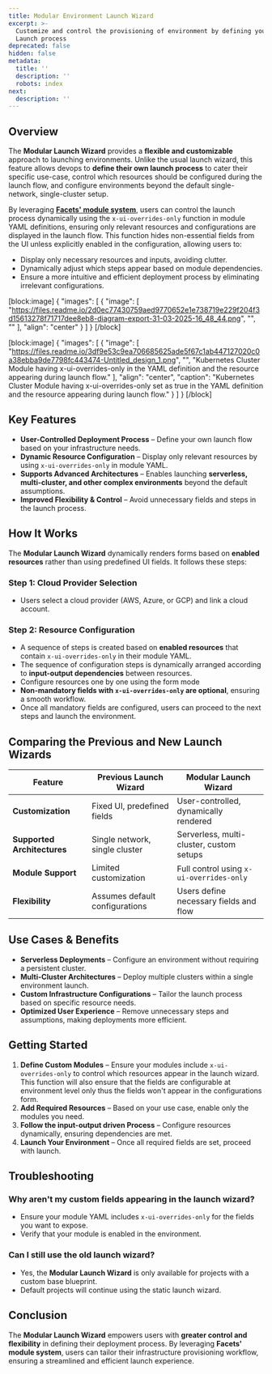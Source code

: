 ```yaml
---
title: Modular Environment Launch Wizard
excerpt: >-
  Customize and control the provisioning of environment by defining your own
  Launch process
deprecated: false
hidden: false
metadata:
  title: ''
  description: ''
  robots: index
next:
  description: ''
---
```

## Overview

The **Modular Launch Wizard** provides a **flexible and customizable** approach to launching environments. Unlike the usual launch wizard, this feature allows devops to **define their own launch process** to cater their specific use-case, control which resources should be configured during the launch flow, and configure environments beyond the default single-network, single-cluster setup.

By leveraging **[Facets' module system](https://readme.facets.cloud/docs/introduction)**, users can control the launch process dynamically using the `x-ui-overrides-only` function in module YAML definitions, ensuring only relevant resources and configurations are displayed in the launch flow. This function hides non-essential fields from the UI unless explicitly enabled in the configuration, allowing users to:

- Display only necessary resources and inputs, avoiding clutter.
- Dynamically adjust which steps appear based on module dependencies.
- Ensure a more intuitive and efficient deployment process by eliminating irrelevant configurations.

[block:image]
{
  "images": [
    {
      "image": [
        "https://files.readme.io/2d0ec77430759aed9770652e1e738719e229f204f3d15613278f71717dee8eb8-diagram-export-31-03-2025-16_48_44.png",
        "",
        ""
      ],
      "align": "center"
    }
  ]
}
[/block]


[block:image]
{
  "images": [
    {
      "image": [
        "https://files.readme.io/3df9e53c9ea706685625ade5f67c1ab447127020c0a38ebba9de7798fc443474-Untitled_design_1.png",
        "",
        "Kubernetes Cluster Module having x-ui-overrides-only in the YAML definition and the resource appearing during launch flow."
      ],
      "align": "center",
      "caption": "Kubernetes Cluster Module having x-ui-overrides-only set as true in the YAML definition and the resource appearing during launch flow."
    }
  ]
}
[/block]


## Key Features

- **User-Controlled Deployment Process** – Define your own launch flow based on your infrastructure needs.
- **Dynamic Resource Configuration** – Display only relevant resources by using `x-ui-overrides-only` in module YAML.
- **Supports Advanced Architectures** – Enables launching **serverless, multi-cluster, and other complex environments** beyond the default assumptions.
- **Improved Flexibility & Control** – Avoid unnecessary fields and steps in the launch process.

## How It Works

The **Modular Launch Wizard** dynamically renders forms based on **enabled resources** rather than using predefined UI fields. It follows these steps:

### Step 1: Cloud Provider Selection

- Users select a cloud provider (AWS, Azure, or GCP) and link a cloud account.

### Step 2: Resource Configuration

- A sequence of steps is created based on **enabled resources** that contain `x-ui-overrides-only` in their module YAML.
- The sequence of configuration steps is dynamically arranged according to **input-output dependencies** between resources.
- Configure resources one by one using the form mode
- **Non-mandatory fields with `x-ui-overrides-only` are optional**, ensuring a smooth workflow.
- Once all mandatory fields are configured, users can proceed to the next steps and launch the environment.

## Comparing the Previous and New Launch Wizards

| Feature                     | Previous Launch Wizard         | Modular Launch Wizard                    |
| --------------------------- | ------------------------------ | ---------------------------------------- |
| **Customization**           | Fixed UI, predefined fields    | User-controlled, dynamically rendered    |
| **Supported Architectures** | Single network, single cluster | Serverless, multi-cluster, custom setups |
| **Module Support**          | Limited customization          | Full control using `x-ui-overrides-only` |
| **Flexibility**             | Assumes default configurations | Users define necessary fields and flow   |

## Use Cases & Benefits

- **Serverless Deployments** – Configure an environment without requiring a persistent cluster.
- **Multi-Cluster Architectures** – Deploy multiple clusters within a single environment launch.
- **Custom Infrastructure Configurations** – Tailor the launch process based on specific resource needs.
- **Optimized User Experience** – Remove unnecessary steps and assumptions, making deployments more efficient.

## Getting Started

1. **Define Custom Modules** – Ensure your modules include `x-ui-overrides-only` to control which resources appear in the launch wizard. This function will also ensure that the fields are configurable at environment level only thus the fields won't appear in the configurations form.
2. **Add Required Resources** – Based on your use case, enable only the modules you need.
3. **Follow the input-output driven Process** – Configure resources dynamically, ensuring dependencies are met.
4. **Launch Your Environment** – Once all required fields are set, proceed with launch.

## Troubleshooting

### Why aren't my custom fields appearing in the launch wizard?

- Ensure your module YAML includes `x-ui-overrides-only` for the fields you want to expose.
- Verify that your module is enabled in the environment.

### Can I still use the old launch wizard?

- Yes, the **Modular Launch Wizard** is only available for projects with a custom base blueprint.
- Default projects will continue using the static launch wizard.

## Conclusion

The **Modular Launch Wizard** empowers users with **greater control and flexibility** in defining their deployment process. By leveraging **Facets' module system**, users can tailor their infrastructure provisioning workflow, ensuring a streamlined and efficient launch experience.